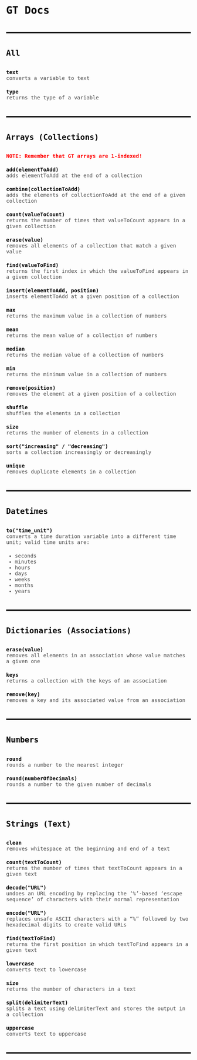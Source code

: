 <style>
  * {
    font-family: monospace;
  }

  body {
    color: rgb(74, 74, 74);
  }

  h1, h2, h3, h4, h5, h6, p {
    margin: 0 0 1.5em 0;
  }

  h1, h2, h3, h4, h5, h6, b, strong {
    color: black;
  }

  hr {
    padding: 0 !important;
    margin: 3em 0 !important;
    height: 4px;
  }

  .danger {
    color: red;
    font-weight: bold;
  }
</style>

# GT Docs

<hr>

## All

**text**<br>
converts a variable to text

**type**<br>
returns the type of a variable

<hr>

## Arrays (Collections)

<p class="danger">
  NOTE: Remember that GT arrays are 1-indexed!
</p>

**add(elementToAdd)**<br>
adds elementToAdd at the end of a collection

**combine(collectionToAdd)**<br>
adds the elements of collectionToAdd at the end of a given collection

**count(valueToCount)**<br>
returns the number of times that valueToCount appears in a given collection

**erase(value)**<br>
removes all elements of a collection that match a given value

**find(valueToFind)**<br>
returns the first index in which the valueToFind appears in a given collection

**insert(elementToAdd, position)**<br>
inserts elementToAdd at a given position of a collection

**max**<br>
returns the maximum value in a collection of numbers

**mean**<br>
returns the mean value of a collection of numbers

**median**<br>
returns the median value of a collection of numbers

**min**<br>
returns the minimum value in a collection of numbers

**remove(position)**<br>
removes the element at a given position of a collection

**shuffle**<br>
shuffles the elements in a collection

**size**<br>
returns the number of elements in a collection

**sort("increasing" / "decreasing")**<br>
sorts a collection increasingly or decreasingly

**unique**<br>
removes duplicate elements in a collection

<hr>

## Datetimes

**to("time_unit")**<br>
converts a time duration variable into a different time unit; valid time units are:

- seconds
- minutes
- hours
- days
- weeks
- months
- years

<hr>

## Dictionaries (Associations)

**erase(value)**<br>
removes all elements in an association whose value matches a given one

**keys**<br>
returns a collection with the keys of an association

**remove(key)**<br>
removes a key and its associated value from an association

<hr>

## Numbers

**round**<br>
rounds a number to the nearest integer

**round(numberOfDecimals)**<br>
rounds a number to the given number of decimals

<hr>

## Strings (Text)

**clean**<br>
removes whitespace at the beginning and end of a text

**count(textToCount)**<br>
returns the number of times that textToCount appears in a given text

**decode("URL")**<br>
undoes an URL encoding by replacing the ‘%’-based ‘escape sequence’ of characters with their normal representation

**encode("URL")**<br>
replaces unsafe ASCII characters with a “%” followed by two hexadecimal digits to create valid URLs

**find(textToFind)**<br>
returns the first position in which textToFind appears in a given text

**lowercase**<br>
converts text to lowercase

**size**<br>
returns the number of characters in a text

**split(delimiterText)**<br>
splits a text using delimiterText and stores the output in a collection

**uppercase**<br>
converts text to uppercase

<hr>
